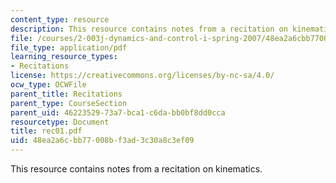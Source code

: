 ```yaml
---
content_type: resource
description: This resource contains notes from a recitation on kinematics.
file: /courses/2-003j-dynamics-and-control-i-spring-2007/48ea2a6cbb77008bf3ad3c30a8c3ef09_rec01.pdf
file_type: application/pdf
learning_resource_types:
- Recitations
license: https://creativecommons.org/licenses/by-nc-sa/4.0/
ocw_type: OCWFile
parent_title: Recitations
parent_type: CourseSection
parent_uid: 46223529-73a7-bca1-c6da-bb0bf8dd0cca
resourcetype: Document
title: rec01.pdf
uid: 48ea2a6c-bb77-008b-f3ad-3c30a8c3ef09
---
```

This resource contains notes from a recitation on kinematics.